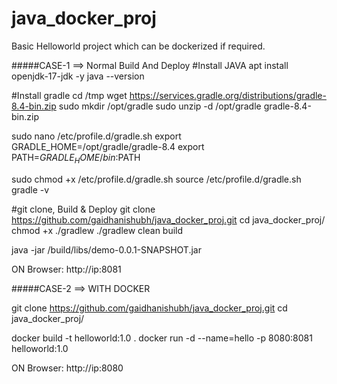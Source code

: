 # java_docker_proj
Basic Helloworld project which can be dockerized if required.


#####CASE-1 ==> Normal Build And Deploy
#Install JAVA
apt install openjdk-17-jdk -y
java --version

#Install gradle
cd /tmp
wget https://services.gradle.org/distributions/gradle-8.4-bin.zip
sudo mkdir /opt/gradle
sudo unzip -d /opt/gradle gradle-8.4-bin.zip

sudo nano /etc/profile.d/gradle.sh
export GRADLE_HOME=/opt/gradle/gradle-8.4
export PATH=$GRADLE_HOME/bin:$PATH


sudo chmod +x /etc/profile.d/gradle.sh
source /etc/profile.d/gradle.sh
gradle -v

#git clone, Build & Deploy
git clone https://github.com/gaidhanishubh/java_docker_proj.git
cd java_docker_proj/
chmod +x ./gradlew
./gradlew clean build


java -jar /build/libs/demo-0.0.1-SNAPSHOT.jar


ON Browser: http://ip:8081





#####CASE-2 ==> WITH DOCKER

git clone https://github.com/gaidhanishubh/java_docker_proj.git
cd java_docker_proj/

docker build -t helloworld:1.0 .
docker run -d --name=hello -p 8080:8081 helloworld:1.0

ON Browser: http://ip:8080
